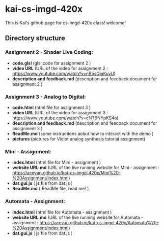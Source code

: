 # kai-cs-imgd-420x
This is Kai's github page for cs-imgd-420x class! welcome!

## Directory structure
### Assignment 2 - Shader Live Coding:
- **code.glsl** (glsl code for assignment 2 )
- **video URL** (URL of the video for assignment 2 : https://www.youtube.com/watch?v=nBosQjaKuvU)
- **description and feedback.md** (description and feedback document for assignment 2 )

### Assignment 3 - Analog to Digital:
- **code.html** (html file for assignment 3 )
- **video URL** (URL of the video for assignment 3 : https://www.youtube.com/watch?v=cNT9NYpKS4o)
- **description and feedback.md** (description and feedback document for assignment 3 )
- **ReadMe.md** (some instructions aobut how to interact with the demo )
- **pictures** (pictures for  Vidiot analog synthesis tutorial assignment)

### Mini - Assignment:
- **index.html** (html file for Mini - assignment )
- **website URL.md** (URL of the live running website for Mini - assignment : https://aceyan.github.io/kai-cs-imgd-420x/Mini%20-%20Assignment/index.html)
- **dat.gui.js** ( js file from dat.js )
- **ReadMe.md** ( ReadMe file, read me! )

### Automata - Assignment:
- **index.html** (html file for Automata - assignment )
- **website URL.md** (URL of the live running website for Automata - assignment : https://aceyan.github.io/kai-cs-imgd-420x/Automata%20-%20Assignment/index.html)
- **dat.gui.js** ( js file from dat.js )
